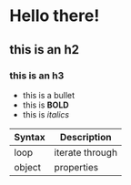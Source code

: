 # Hello there!
## this is an h2
### this is an h3

* this is a bullet
* this is **BOLD** 
* this is *italics*

| Syntax      | Description |
| ----------- | ----------- |
| loop | iterate through |
| object | properties |